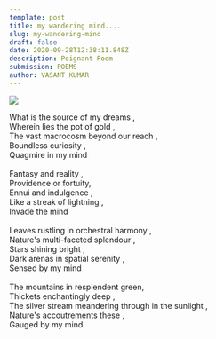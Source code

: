 ```yaml
---
template: post
title: my wandering mind....
slug: my-wandering-mind
draft: false
date: 2020-09-28T12:38:11.848Z
description: Poignant Poem
submission: POEMS
author: VASANT KUMAR
---
```

![](/media/li4od1601387458.jpg)

What is the source of my dreams ,\
Wherein lies the pot of gold ,\
The vast macrocosm beyond our reach ,\
Boundless curiosity ,\
Quagmire in my mind\
\
Fantasy and reality ,\
Providence or fortuity,\
Ennui and indulgence ,\
Like a streak of lightning ,\
Invade the mind\
\
Leaves rustling in orchestral harmony ,\
Nature's multi-faceted splendour ,\
Stars shining bright ,\
Dark arenas in spatial serenity ,\
Sensed by my mind\
\
The mountains in resplendent green,\
Thickets enchantingly deep ,\
The silver stream meandering through in the sunlight ,\
Nature's accoutrements these ,\
Gauged by my mind.